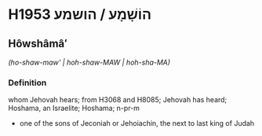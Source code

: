 # H1953 הוֹשָׁמָע / הושמע

## Hôwshâmâʻ

_(ho-shaw-maw' | hoh-shaw-MAW | hoh-sha-MA)_

### Definition

whom Jehovah hears; from H3068 and H8085; Jehovah has heard; Hoshama, an Israelite; Hoshama; n-pr-m

- one of the sons of Jeconiah or Jehoiachin, the next to last king of Judah
